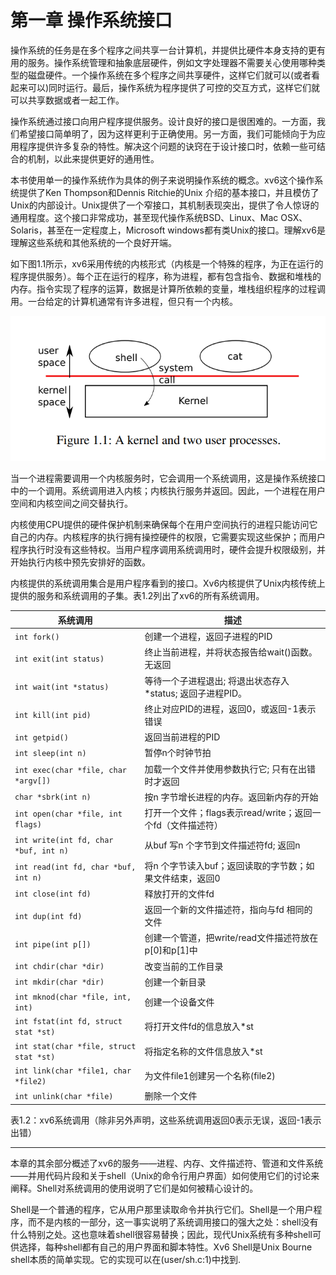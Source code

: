 # 第一章 操作系统接口

操作系统的任务是在多个程序之间共享一台计算机，并提供比硬件本身支持的更有用的服务。操作系统管理和抽象底层硬件，例如文字处理器不需要关心使用哪种类型的磁盘硬件。一个操作系统在多个程序之间共享硬件，这样它们就可以(或者看起来可以)同时运行。最后，操作系统为程序提供了可控的交互方式，这样它们就可以共享数据或者一起工作。

操作系统通过接口向用户程序提供服务。设计良好的接口是很困难的。一方面，我们希望接口简单明了，因为这样更利于正确使用。另一方面，我们可能倾向于为应用程序提供许多复杂的特性。解决这个问题的诀窍在于设计接口时，依赖一些可结合的机制，以此来提供更好的通用性。

本书使用单一的操作系统作为具体的例子来说明操作系统的概念。xv6这个操作系统提供了Ken Thompson和Dennis Ritchie的Unix 介绍的基本接口，并且模仿了Unix的内部设计。Unix提供了一个窄接口，其机制表现突出，提供了令人惊讶的通用程度。这个接口非常成功，甚至现代操作系统BSD、Linux、Mac OSX、Solaris，甚至在一定程度上，Microsoft windows都有类Unix的接口。理解xv6是理解这些系统和其他系统的一个良好开端。

如下图1.1所示，xv6采用传统的内核形式（内核是一个特殊的程序，为正在运行的程序提供服务）。每个正在运行的程序，称为进程，都有包含指令、数据和堆栈的内存。指令实现了程序的运算，数据是计算所依赖的变量，堆栈组织程序的过程调用。一台给定的计算机通常有许多进程，但只有一个内核。

![img](../images/c1/p1.png)

当一个进程需要调用一个内核服务时，它会调用一个系统调用，这是操作系统接口中的一个调用。系统调用进入内核；内核执行服务并返回。因此，一个进程在用户空间和内核空间之间交替执行。

内核使用CPU提供的硬件保护机制来确保每个在用户空间执行的进程只能访问它自己的内存。内核程序的执行拥有操控硬件的权限，它需要实现这些保护；而用户程序执行时没有这些特权。当用户程序调用系统调用时，硬件会提升权限级别，并开始执行内核中预先安排好的函数。

内核提供的系统调用集合是用户程序看到的接口。Xv6内核提供了Unix内核传统上提供的服务和系统调用的子集。表1.2列出了xv6的所有系统调用。

| **系统调用**                            | **描述**                                                    |
| --------------------------------------- | ----------------------------------------------------------- |
| `int fork()`                            | 创建一个进程，返回子进程的PID                               |
| `int exit(int status)`                  | 终止当前进程，并将状态报告给wait()函数。无返回              |
| `int wait(int *status)`                 | 等待一个子进程退出; 将退出状态存入*status; 返回子进程PID。  |
| `int kill(int pid)`                     | 终止对应PID的进程，返回0，或返回-1表示错误                  |
| `int getpid()`                          | 返回当前进程的PID                                           |
| `int sleep(int n)`                      | 暂停n个时钟节拍                                             |
| `int exec(char *file, char *argv[])`    | 加载一个文件并使用参数执行它; 只有在出错时才返回            |
| `char *sbrk(int n)`                     | 按n 字节增长进程的内存。返回新内存的开始                    |
| `int open(char *file, int flags)`       | 打开一个文件；flags表示read/write；返回一个fd（文件描述符） |
| `int write(int fd, char *buf, int n)`   | 从buf 写n 个字节到文件描述符fd; 返回n                       |
| `int read(int fd, char *buf, int n)`    | 将n 个字节读入buf；返回读取的字节数；如果文件结束，返回0    |
| `int close(int fd)`                     | 释放打开的文件fd                                            |
| `int dup(int fd)`                       | 返回一个新的文件描述符，指向与fd 相同的文件                 |
| `int pipe(int p[])`                     | 创建一个管道，把write/read文件描述符放在p[0]和p[1]中        |
| `int chdir(char *dir)`                  | 改变当前的工作目录                                          |
| `int mkdir(char *dir)`                  | 创建一个新目录                                              |
| `int mknod(char *file, int, int)`       | 创建一个设备文件                                            |
| `int fstat(int fd, struct stat *st)`    | 将打开文件fd的信息放入*st                                   |
| `int stat(char *file, struct stat *st)` | 将指定名称的文件信息放入*st                                 |
| `int link(char *file1, char *file2)`    | 为文件file1创建另一个名称(file2)                            |
| `int unlink(char *file)`                | 删除一个文件                                                |

​		表1.2：xv6系统调用（除非另外声明，这些系统调用返回0表示无误，返回-1表示出错）



---



本章的其余部分概述了xv6的服务——进程、内存、文件描述符、管道和文件系统——并用代码片段和关于shell（Unix的命令行用户界面）如何使用它们的讨论来阐释。Shell对系统调用的使用说明了它们是如何被精心设计的。

Shell是一个普通的程序，它从用户那里读取命令并执行它们。Shell是一个用户程序，而不是内核的一部分，这一事实说明了系统调用接口的强大之处：shell没有什么特别之处。这也意味着shell很容易替换；因此，现代Unix系统有多种shell可供选择，每种shell都有自己的用户界面和脚本特性。Xv6 Shell是Unix Bourne shell本质的简单实现。它的实现可以在(user/sh.c:1)中找到.
